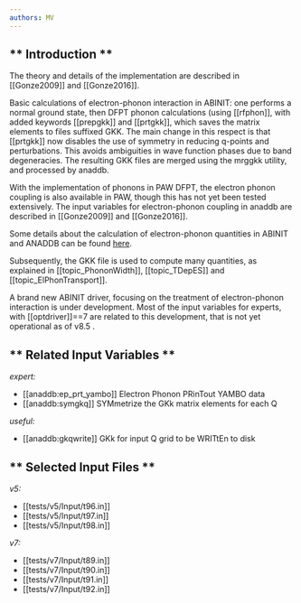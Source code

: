 ```yaml
---
authors: MV
---
```


## ** Introduction **

The theory and details of the implementation are described in [[Gonze2009]]
and [[Gonze2016]].

Basic calculations of electron-phonon interaction in ABINIT: one performs a
normal ground state, then DFPT phonon calculations (using [[rfphon]], with
added keywords [[prepgkk]] and [[prtgkk]], which saves the matrix elements to
files suffixed GKK. The main change in this respect is that [[prtgkk]] now
disables the use of symmetry in reducing q-points and perturbations. This
avoids ambiguities in wave function phases due to band degeneracies. The
resulting GKK files are merged using the mrggkk utility, and processed by
anaddb.

With the implementation of phonons in PAW DFPT, the electron phonon coupling
is also available in PAW, though this has not yet been tested extensively. The
input variables for electron-phonon coupling in anaddb are described in
[[Gonze2009]] and [[Gonze2016]].

Some details about the calculation of electron-phonon quantities in ABINIT and
ANADDB can be found [here](../documents/elphon_manual.pdf).

Subsequently, the GKK file is used to compute many quantities, as explained in
[[topic_PhononWidth]], [[topic_TDepES]] and [[topic_ElPhonTransport]].

A brand new ABINIT driver, focusing on the treatment of electron-phonon
interaction is under development. Most of the input variables for experts,
with [[optdriver]]==7 are related to this development, that is not yet
operational as of v8.5 .



## ** Related Input Variables **

*expert:*

- [[anaddb:ep_prt_yambo]]  Electron Phonon PRinTout YAMBO data
- [[anaddb:symgkq]]  SYMmetrize the GKk matrix elements for each Q
 
*useful:*

- [[anaddb:gkqwrite]]  GKk for input Q grid to be WRITtEn to disk
 

## ** Selected Input Files **

*v5:*

- [[tests/v5/Input/t96.in]]
- [[tests/v5/Input/t97.in]]
- [[tests/v5/Input/t98.in]]
 
*v7:*

- [[tests/v7/Input/t89.in]]
- [[tests/v7/Input/t90.in]]
- [[tests/v7/Input/t91.in]]
- [[tests/v7/Input/t92.in]]
 

